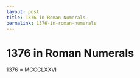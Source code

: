 ```yaml
---
layout: post
title: 1376 in Roman Numerals
permalink: 1376-in-roman-numerals
---
```


# 1376 in Roman Numerals

1376 = MCCCLXXVI
